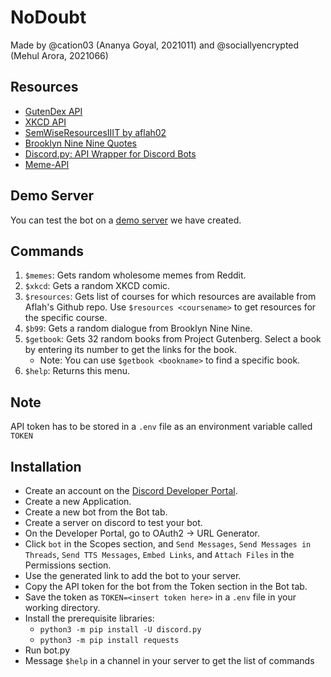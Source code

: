 # NoDoubt
Made by @cation03 (Ananya Goyal, 2021011) and @sociallyencrypted (Mehul Arora, 2021066)

## Resources
- [GutenDex API](http://gutendex.com/)
- [XKCD API](https://xkcd.com/json.html)
- [SemWiseResourcesIIIT by aflah02](https://github.com/aflah02/SemWiseResourcesIIIT)
- [Brooklyn Nine Nine Quotes](https://github.com/Labocania/Brooklyn-99-Quotes-Api)
- [Discord.py: API Wrapper for Discord Bots](https://discordpy.readthedocs.io/en/stable/)
- [Meme-API](https://github.com/D3vd/Meme_Api)

## Demo Server
You can test the bot on a [demo server](https://discord.gg/fEhhTAsuXA) we have created.

## Commands

1. `$memes`: Gets random wholesome memes from Reddit.
2. `$xkcd`: Gets a random XKCD comic.
3. `$resources`: Gets list of courses for which resources are available from Aflah's Github repo. Use `$resources <coursename>` to get resources for the specific course.
4. `$b99`: Gets a random dialogue from Brooklyn Nine Nine.
5. `$getbook`: Gets 32 random books from Project Gutenberg. Select a book by entering its number to get the links for the book.
   - Note: You can use `$getbook <bookname>` to find a specific book.
6. `$help`: Returns this menu.

## Note
API token has to be stored in a `.env` file as an environment variable called `TOKEN`

## Installation

- Create an account on the [Discord Developer Portal](https://discord.com/developers).
- Create a new Application.
- Create a new bot from the Bot tab.
- Create a server on discord to test your bot.
- On the Developer Portal, go to OAuth2 -> URL Generator.
- Click `bot` in the Scopes section, and `Send Messages`, `Send Messages in Threads`, `Send TTS Messages`, `Embed Links`, and `Attach Files` in the Permissions section.
- Use the generated link to add the bot to your server.
- Copy the API token for the bot from the Token section in the Bot tab.
- Save the token as `TOKEN=<insert token here>` in a `.env` file in your working directory.
- Install the prerequisite libraries:
    - `python3 -m pip install -U discord.py`
    - `python3 -m pip install requests`
- Run bot.py
- Message `$help` in a channel in your server to get the list of commands